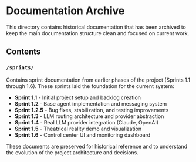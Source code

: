 # Documentation Archive

This directory contains historical documentation that has been archived to keep the main documentation structure clean and focused on current work.

## Contents

### `/sprints/`
Contains sprint documentation from earlier phases of the project (Sprints 1.1 through 1.6). These sprints laid the foundation for the current system:

- **Sprint 1.1** - Initial project setup and backlog creation
- **Sprint 1.2** - Base agent implementation and messaging system
- **Sprint 1.2.5** - Bug fixes, stabilization, and testing improvements
- **Sprint 1.3** - LLM routing architecture and provider abstraction
- **Sprint 1.4** - Real LLM provider integration (Claude, OpenAI)
- **Sprint 1.5** - Theatrical reality demo and visualization
- **Sprint 1.6** - Control center UI and monitoring dashboard

These documents are preserved for historical reference and to understand the evolution of the project architecture and decisions.